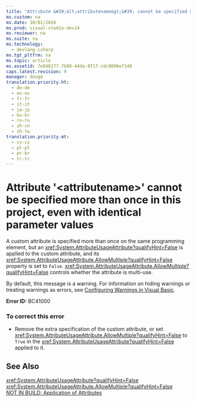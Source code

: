```yaml
---
title: "Attribute &#39;&lt;attributename&gt;&#39; cannot be specified more than once in this project, even with identical parameter values"
ms.custom: na
ms.date: 10/01/2016
ms.prod: visual-studio-dev14
ms.reviewer: na
ms.suite: na
ms.technology: 
  - devlang-csharp
ms.tgt_pltfrm: na
ms.topic: article
ms.assetid: 7e846177-7b89-44da-8f17-cdc8606ef148
caps.latest.revision: 9
manager: douge
translation.priority.ht: 
  - de-de
  - es-es
  - fr-fr
  - it-it
  - ja-jp
  - ko-kr
  - ru-ru
  - zh-cn
  - zh-tw
translation.priority.mt: 
  - cs-cz
  - pl-pl
  - pt-br
  - tr-tr
---
```

# Attribute &#39;&lt;attributename&gt;&#39; cannot be specified more than once in this project, even with identical parameter values
A custom attribute is specified more than once on the same programming element, but an <xref:System.AttributeUsageAttribute?qualifyHint=False> is applied to the custom attribute, and its <xref:System.AttributeUsageAttribute.AllowMultiple?qualifyHint=False> property is set to `False`. <xref:System.AttributeUsageAttribute.AllowMultiple?qualifyHint=False> controls whether the attribute is multi-use.  
  
 By default, this message is a warning. For information on hiding warnings or treating warnings as errors, see [Configuring Warnings in Visual Basic](../VS_IDE/Configuring-Warnings-in-Visual-Basic.md).  
  
 **Error ID:** BC41000  
  
### To correct this error  
  
-   Remove the extra specification of the custom attribute, or set <xref:System.AttributeUsageAttribute.AllowMultiple?qualifyHint=False> to `True` in the <xref:System.AttributeUsageAttribute?qualifyHint=False> applied to it.  
  
## See Also  
 <xref:System.AttributeUsageAttribute?qualifyHint=False>   
 <xref:System.AttributeUsageAttribute.AllowMultiple?qualifyHint=False>   
 [NOT IN BUILD: Application of Attributes](assetId:///2b1703ed-4437-49b3-bc0b-568094324f47)